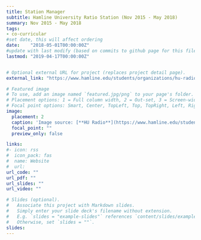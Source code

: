 ```yaml
---
title: Station Manager 
subtitle: Hamline University Ratio Station (Nov 2015 - May 2018)
summary: Nov 2015 - May 2018
tags:
- co-curricular
#set date, this will affect ordering 
date:    "2018-05-01T00:00:00Z"
#update with last modify (based on commits to github page for this file)
lastmod: "2019-04-17T00:00:00Z"


# Optional external URL for project (replaces project detail page).
external_link: "https://www.hamline.edu/students/organizations/hu-radio/"

# Featured image
# To use, add an image named `featured.jpg/png` to your page's folder.
# Placement options: 1 = Full column width, 2 = Out-set, 3 = Screen-width
# Focal point options: Smart, Center, TopLeft, Top, TopRight, Left, Right, BottomLeft, Bottom, BottomRight
image:
  placement: 2
  caption: 'Image source: [**HU Radio**](https://www.hamline.edu/students/organizations/hu-radio/)'
  focal_point: ""
  preview_only: false

links:
#- icon: rss
#  icon_pack: fas
#  name: Website
#  url:  
url_code: ""
url_pdf: ""
url_slides: ""
url_video: ""

# Slides (optional).
#   Associate this project with Markdown slides.
#   Simply enter your slide deck's filename without extension.
#   E.g. `slides = "example-slides"` references `content/slides/example-slides.md`.
#   Otherwise, set `slides = ""`.
slides: 
---
```


